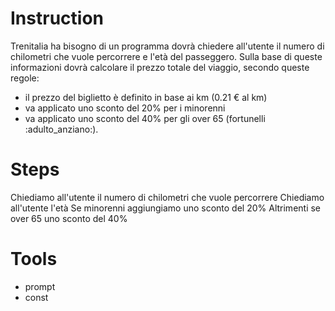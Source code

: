 # Instruction
Trenitalia ha bisogno di un programma dovrà chiedere all'utente il numero di chilometri che vuole percorrere e l'età del passeggero.
Sulla base di queste informazioni dovrà calcolare il prezzo totale del viaggio, secondo queste regole:

- il prezzo del biglietto è definito in base ai km (0.21 € al km)
- va applicato uno sconto del 20% per i minorenni
- va applicato uno sconto del 40% per gli over 65 (fortunelli :adulto_anziano:).


# Steps
Chiediamo all'utente il numero di chilometri che vuole percorrere
Chiediamo all'utente l'età
Se minorenni aggiungiamo uno sconto del 20%
Altrimenti se over 65 uno sconto del 40%





 # Tools
 - prompt 
 - const
 
